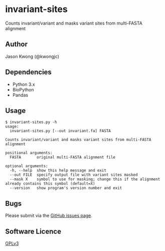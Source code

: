 # invariant-sites
Counts invariant/variant and masks variant sites from multi-FASTA alignment

## Author

Jason Kwong (@kwongjc)

## Dependencies
* Python 3.x
* BioPython
* Pandas

## Usage

```
$ invariant-sites.py -h
usage: 
  invariant-sites.py [--out invariant.fa] FASTA

Counts invariant/variant and masks variant sites from multi-FASTA alignment

positional arguments:
  FASTA       original multi-FASTA alignment file

optional arguments:
  -h, --help  show this help message and exit
  --out FILE  specify output file with variant sites masked
  --mask X    symbol to use for masking; change this if the alignment already contains this symbol (default=X)
  --version   show program's version number and exit
```

## Bugs

Please submit via the [GitHub issues page](https://github.com/kwongj/invariant-sites/issues).  

## Software Licence

[GPLv3](https://github.com/kwongj/invariant-sites/blob/master/LICENSE)

